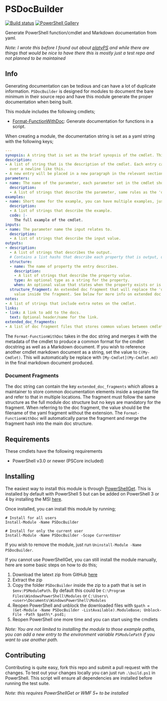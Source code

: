 # PSDocBuilder

[![Build status](https://ci.appveyor.com/api/projects/status/ocurnrxf16dkwsnk?svg=true)](https://ci.appveyor.com/project/jborean93/psdocbuilder)
[![PowerShell Gallery](https://img.shields.io/powershellgallery/dt/PSDocBuilder.svg)](https://www.powershellgallery.com/packages/PSDocBuilder)

Generate PowerShell function/cmdlet and Markdown documentation from yaml.

_Note: I wrote this before I found out about [platyPS](https://github.com/PowerShell/platyPS) and while there are things that would be nice to have there this is mostly just a test repo and not planned to be maintained_


## Info

Generating documentation can be tedious and can have a lot of duplicate
information. `PSDocBuilder` is designed for modules to document the bare
minimum in their source repo and have this module generate the proper
documentation when being built.

This module includes the following cmdlets;

* [Format-FunctionWithDoc](Docs/Format-FunctionWithDoc.ps1): Generate documentation for functions in a script.

When creating a module, the documentation string is set as a yaml string with
the following keys;

```yaml
---
synopsis: A string that is set as the brief synopsis of the cmdlet. This a required key.
description:
- A list of string that is the description of the cmdlet. Each entry can include multiple sentances as well as break
  over a newline like this.
- A new entry will be placed in a new paragraph in the relevant section.
parameters:
- name: The name of the parameter, each parameter set in the cmdlet should be documented here.
  description:
  - A list of strings that describe the parameter, same rules as the 'description' key above.
examples:
- name: Short name for the example, you can have multiple examples, just add a new entry.
  description:
  - A list of strings that describe the example.
  code: |-
    The full example of the cmdlet.
inputs:
- name: The parameter name the input relates to.
  description:
  - A list of strings that describe the input value.
outputs:
- description:
  - A list of strings that describes the output.
  # Contains a list hashs that describe each property that is output, useful for PSCustomObjects but not mandatory
  structure:
  - name: The name of property the entry describes.
    description:
    - A list of strings that describe the property value.
    type: An optional type as a string for the property.
    when: An optional value that states when the property exists or is set in the object.
  structure_fragment: An extended doc fragment that will replace the 'description' and 'structure' values based on the
    value inside the fragment. See below for more info on extended doc fragments.
notes:
- A list of strings that include extra notes on the cmdlet.
links:
- link: A link to add to the docs.
  text: Optional header/name for the link.
extended_doc_fragments:
- A list of doc fragment files that stores common values between cmdlet docs.
```

The `Format-FunctionWithDoc` takes in the doc string and merges it with the
metadata of the cmdlet to produce a common format for the cmdlet docstring
as well as a Markdown document. If you wish to reference another cmdlet
markdown document as a string, set the value to `C(My-Cmdlet)`. This will
automatically be replace with `[My-Cmdlet](My-Cmdlet.md)` in the final markdown
document produced.

### Document Fragments

The doc string can contain the key `extended_doc_fragments` which allows a
maintainer to store common documentation elements inside a separate file and
refer to that in multiple locations. The fragment must follow the same
structure as the full module doc structure but no keys are mandatory for the
fragment. When referring to the doc fragment, the value should be the filename
of the yaml fragment without the extension. The `Format-FunctionWithDoc` will
automatically parse the fragment and merge the fragment hash into the main doc
structure.


## Requirements

These cmdlets have the following requirements

* PowerShell v3.0 or newer (PSCore included)


## Installing

The easiest way to install this module is through
[PowerShellGet](https://docs.microsoft.com/en-us/powershell/gallery/overview).
This is installed by default with PowerShell 5 but can be added on PowerShell
3 or 4 by installing the MSI [here](https://www.microsoft.com/en-us/download/details.aspx?id=51451).

Once installed, you can install this module by running;

```
# Install for all users
Install-Module -Name PSDocBuilder

# Install for only the current user
Install-Module -Name PSDocBuilder -Scope CurrentUser
```

If you wish to remove the module, just run
`Uninstall-Module -Name PSDocBuilder`.

If you cannot use PowerShellGet, you can still install the module manually,
here are some basic steps on how to do this;

1. Download the latext zip from GitHub [here](https://github.com/jborean93/PSDocBuilder/releases/latest)
2. Extract the zip
3. Copy the folder `PSDocBuilder` inside the zip to a path that is set in `$env:PSModulePath`. By default this could be `C:\Program Files\WindowsPowerShell\Modules` or `C:\Users\<user>\Documents\WindowsPowerShell\Modules`
4. Reopen PowerShell and unblock the downloaded files with `$path = (Get-Module -Name PSDocBuilder -ListAvailable).ModuleBase; Unblock-File -Path $path\*.psd1;`
5. Reopen PowerShell one more time and you can start using the cmdlets

_Note: You are not limited to installing the module to those example paths, you can add a new entry to the environment variable `PSModulePath` if you want to use another path._


## Contributing

Contributing is quite easy, fork this repo and submit a pull request with the
changes. To test out your changes locally you can just run `.\build.ps1` in
PowerShell. This script will ensure all dependencies are installed before
running the test suite.

_Note: this requires PowerShellGet or WMF 5+ to be installed_
